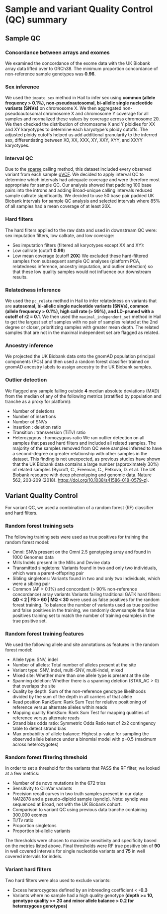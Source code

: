 # Sample and variant Quality Control (QC) summary
## Sample QC
### Concordance between arrays and exomes
We examined the concordance of the exome data with the UK Biobank array data lifted over to GRCh38. The minimum proportion concordance of non-reference sample genotypes was <b>0.96</b>.
### Sex inference
We used the `impute_sex` method in Hail to infer sex using <b>common (allele frequency > 0.1%), non-pseudoautosomal, bi-allelic single nucleotide variants (SNVs)</b> on chromosome X. We then aggregated non-pseudoautosomal chromosome X and chromosome Y coverage for all samples and normalized these values by coverage across chromosome 20. We then checked the distribution of chromosome X and Y ploidies for XX and XY karyotypes to determine each karyotype's ploidy cutoffs. The adjusted ploidy cutoffs helped us add additional granularity to the inferred sex, differentiating between X0, XX, XXX, XY, XXY, XYY, and XXYY karyotypes.
### Interval QC
Due to the [sparse](https://hail.is/docs/0.2/experimental/vcf_combiner.html#working-with-sparse-matrix-tables) calling method, this dataset included every observed variant from each sample [gVCF](https://gatk.broadinstitute.org/hc/en-us/articles/360035531812-GVCF-Genomic-Variant-Call-Format). We decided to apply interval QC to determine which intervals had adequate coverage and were therefore most appropriate for sample QC. Our analysis showed that padding 100 base pairs into the introns and adding Broad-unique calling intervals reduced sample callrate significantly. We decided to use 50 base pair padded UK Biobank intervals for sample QC analysis and selected intervals where 85% of all samples had a mean coverage of at least 20X.

### Hard filters
The hard filters applied to the raw data and used in downstream QC were: sex imputation filters, low callrate, and low coverage:
- Sex imputation filters (filtered all karyotypes except XX and XY):
- Low callrate (cutoff <b>0.99</b>)
- Low mean coverage (cutoff <b>20X</b>)
We excluded these hard-filtered samples from subsequent sample QC analyses (platform PCA, relatedness inference, ancestry imputation, and outlier detection) so that these low quality samples would not influence our downstream results.

### Relatedness inference
We used the `pc_relate` method in Hail to infer relatedness on variants that are <b>autosomal, bi-allelic single nucleotide variants (SNVs), common (allele frequency > 0.1%), high call rate (> 99%), and LD-pruned with a cutoff of r2 = 0.1</b>. We then used the `maximal_independent_set` method in Hail to get the largest set of samples with no pair of samples related at the 2nd degree or closer, prioritizing samples with greater mean depth. The related samples that are not in the maximal independent set are flagged as related.

### Ancestry inference
We projected the UK Biobank data onto the gnomAD population principal components (PCs) and then used a random forest classifier trained on gnomAD ancestry labels to assign ancestry to the UK Biobank samples. 

### Outlier detection
We flagged any sample falling outside <b>4</b> median absolute deviations (MAD) from the median of any of the following metrics (stratified by population and tranche as a proxy for platform):
- Number of deletions
- Number of insertions
- Number of SNVs
- Insertion : deletion ratio
- Transition : transversion (TiTv) ratio
- Heterozygous : homozygous ratio
We ran outlier detection on all samples that passed hard filters and included all related samples. The majority of the samples removed from QC were samples inferred to have a second-degree or greater relationship with other samples in the dataset. This finding is not unexpected, as previous studies have shown that the UK Biobank data contains a large number (approximately 30%) of related samples (Bycroft, C., Freeman, C., Petkova, D. et al. The UK Biobank resource with deep phenotyping and genomic data. Nature 562, 203-209 (2018). https://doi.org/10.1038/s41586-018-0579-z). 

## Variant Quality Control
For variant QC, we used a combination of a random forest (RF) classifier and hard filters.

### Random forest training sets
The following training sets were used as true positives for training the random forest model:
- Omni: SNVs present on the Omni 2.5 genotyping array and found in 1000 Genomes data
- Mills Indels present in the Mills and Devine data
- Transmitted singletons: Variants found in two and only two individuals, which were a parent-offspring pair
- Sibling singletons: Variants found in two and only two individuals, which were a sibling pair
- Common (AF > 0.1%) and concordant (> 90% non-reference concordance) array variants
Variants failing traditional GATK hard filters: <b>QD < 2 | FS > 60 | MQ < 30</b> were used as false positives for the random forest training. To balance the number of variants used as true positive and false positives in the training, we randomly downsample the false positives training set to match the number of training examples in the true positive set.

### Random forest training features
We used the following allele and site annotations as features in the random forest model:
- Allele type: SNV, indel
- Number of alleles: Total number of alleles present at the site
- Variant type: SNV, indel, multi-SNV, multi-indel, mixed
- Mixed site: Whether more than one allele type is present at the site
- Spanning deletion: Whether there is a spanning deletion (STAR_AC > 0) that overlaps the site
- Quality by depth: Sum of the non-reference genotype likelihoods divided by the sum of the depth in all carriers of that allele
- Read position RankSum: Rank Sum Test for relative positioning of reference versus alternate alleles within reads
- Mapping quality RankSum: Rank Sum Test for mapping qualities of reference versus alternate reads
- Strand bias odds ratio: Symmetric Odds Ratio test of 2x2 contingency table to detect strand bias
- Max probability of allele balance: Highest p-value for sampling the observed allele balance under a binomial model with p=0.5 (maximum across heterozygotes)

### Random forest filtering threshold
In order to set a threshold for the variants that PASS the RF filter, we looked at a few metrics:
- Number of de novo mutations in the 672 trios
- Sensitivity to ClinVar variants
- Precision recall curves in two truth samples present in our data: NA12878 and a pseudo-diploid sample (syndip). Note: syndip was sequenced at Broad, not with the UK Biobank cohort.
- Comparison to variant QC using previous data tranche containing 300,000 exomes
- Ti/Tv ratio
- Proportion singletons
- Proportion bi-allelic variants

The thresholds were chosen to maximize sensitivity and specificity based on the metrics listed above. Final thresholds were RF true positive bin of <b>90</b> in well covered intervals for single nucleotide variants and <b>75</b> in well covered intervals for indels.

### Variant hard filters
Two hard filters were also used to exclude variants:
- Excess heterozygotes defined by an inbreeding coefficient < <b>-0.3</b>
- Variants where no sample had a high quality genotype <b>(depth >= 10, genotype quality >= 20 and minor allele balance > 0.2 for heterozygous genotypes)</b>